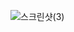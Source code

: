 ![스크린샷(3)](https://user-images.githubusercontent.com/105197690/202063957-92c3cfb8-75ed-49cf-9668-c2316785155a.png)
